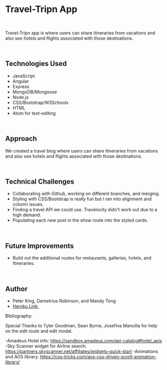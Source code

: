 # Travel-Tripn App

<br>

Travel-Tripn app is where users can share itineraries from vacations and also see hotels and flights associated with those destinations.

<br>

## Technologies Used

- JavaScript
- Angular
- Express
- MongoDB/Mongoose
- Node.js
- CSS/Bootstrap/W3Schools
- HTML
- Atom for text-editing

<br>

## Approach

We created a travel blog where users can share itineraries from vacations and also see hotels and flights associated with those destinations.

<br>

## Technical Challenges

- Collaborating with Github, working on different branches, and merging.
- Styling with CSS/Bootstrap is really fun but I ran into alignment and column issues.
- Finding a travel API we could use. Travelocity didn't work out due to a high demand.
- Populating each new post in the show route into the styled cards.

<br>

## Future Improvements

- Build out the additional routes for restaurants, galleries, hotels, and Itineraries.


<br>

## Author

- Peter King, Demetrius Robinson, and Mandy Tong
- [Heroku Link:](https://travel-tripn.herokuapp.com/)


Bibliography:

Special Thanks to Tyler Goodman, Sean Byrne, Josefina Mancilla for help on the edit route and edit modal.

-Amadeus Hotel info: https://sandbox.amadeus.com/api-catalog#hotel_apis
-Sky Scanner widget for Airline search: https://partners.skyscanner.net/affiliates/widgets-quick-start
-Animations and AOS library: https://css-tricks.com/aos-css-driven-scroll-animation-library/



<br>
